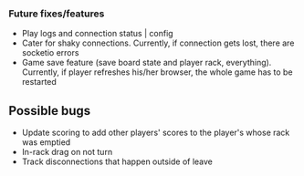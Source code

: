 ### Future fixes/features
- Play logs and connection status | config
- Cater for shaky connections. Currently, if connection gets lost,
  there are socketio errors
- Game save feature (save board state and player rack, everything). Currently, if player refreshes his/her browser, the whole game has to be restarted


## Possible bugs
- Update scoring to add other players' scores to the player's whose rack was emptied
- In-rack drag on not turn
- Track disconnections that happen outside of leave